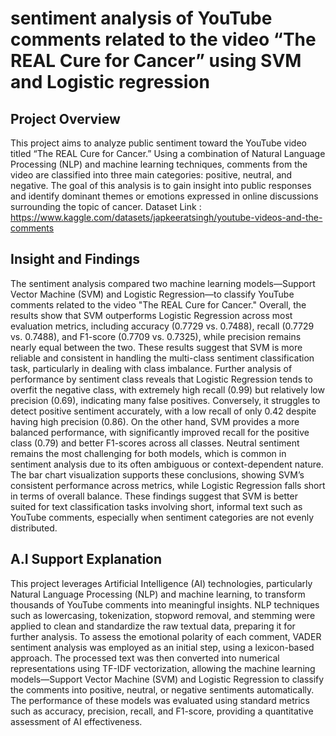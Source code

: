 # sentiment analysis of YouTube comments related to the video “The REAL Cure for Cancer” using SVM and Logistic regression

## Project Overview
  This project aims to analyze public sentiment toward the YouTube video titled “The REAL Cure for Cancer.” Using a combination of Natural Language Processing (NLP) and machine learning techniques, comments from the video are classified into three main categories: positive, neutral, and negative. The goal of this analysis is to gain insight into public responses and identify dominant themes or emotions expressed in online discussions surrounding the topic of cancer.
Dataset Link : https://www.kaggle.com/datasets/japkeeratsingh/youtube-videos-and-the-comments

## Insight and Findings
  The sentiment analysis compared two machine learning models—Support Vector Machine (SVM) and Logistic Regression—to classify YouTube comments related to the video "The REAL Cure for Cancer." Overall, the results show that SVM outperforms Logistic Regression across most evaluation metrics, including accuracy (0.7729 vs. 0.7488), recall (0.7729 vs. 0.7488), and F1-score (0.7709 vs. 0.7325), while precision remains nearly equal between the two. These results suggest that SVM is more reliable and consistent in handling the multi-class sentiment classification task, particularly in dealing with class imbalance.
  Further analysis of performance by sentiment class reveals that Logistic Regression tends to overfit the negative class, with extremely high recall (0.99) but relatively low precision (0.69), indicating many false positives. Conversely, it struggles to detect positive sentiment accurately, with a low recall of only 0.42 despite having high precision (0.86). On the other hand, SVM provides a more balanced performance, with significantly improved recall for the positive class (0.79) and better F1-scores across all classes. Neutral sentiment remains the most challenging for both models, which is common in sentiment analysis due to its often ambiguous or context-dependent nature.
  The bar chart visualization supports these conclusions, showing SVM’s consistent performance across metrics, while Logistic Regression falls short in terms of overall balance. These findings suggest that SVM is better suited for text classification tasks involving short, informal text such as YouTube comments, especially when sentiment categories are not evenly distributed.



## A.I Support Explanation
  This project leverages Artificial Intelligence (AI) technologies, particularly Natural Language Processing (NLP) and machine learning, to transform thousands of YouTube comments into meaningful insights. NLP techniques such as lowercasing, tokenization, stopword removal, and stemming were applied to clean and standardize the raw textual data, preparing it for further analysis. To assess the emotional polarity of each comment, VADER sentiment analysis was employed as an initial step, using a lexicon-based approach. The processed text was then converted into numerical representations using TF-IDF vectorization, allowing the machine learning models—Support Vector Machine (SVM) and Logistic Regression to classify the comments into positive, neutral, or negative sentiments automatically. The performance of these models was evaluated using standard metrics such as accuracy, precision, recall, and F1-score, providing a quantitative assessment of AI effectiveness. 
